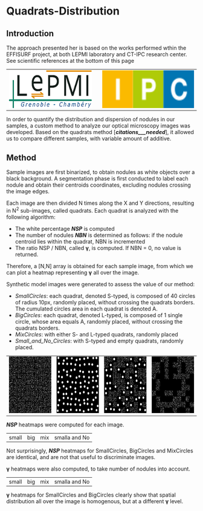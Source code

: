 # Quadrats-Distribution

## Introduction

The approach presented her is based on the works performed wthin the EFFISURF project, at both LEPMI laboratory and CT-IPC research center.
See scientific references at the bottom of this page

<table>
    <tr>
        <td> <a href="http://www.lepmi-guide.univ-smb.fr"> <img src="images/Logo_LEPMI_h100.png" alt="LEPMI" height=100></a> </td>
        <td>  </td>
        <td> <a href="https://ct-ipc.com/"><img src="images/Logo_IPC.jpg" alt="CT-IPC" height=100> </td>
    </tr>
</table>


In order to quantify the distribution and dispersion of nodules in our samples, a custom method to analyze our optical microscopy images was developed. Based on the quadrats method [___citations___needed___], it allowed us to compare different samples, with variable amount of additive.

## Method
Sample images are first binarized, to obtain nodules as white objects over a black background. A segmentation phase is first conducted to label each nodule and obtain their centroids coordinates, excluding nodules crossing the image edges.

Each image are then divided N times along the X and Y directions, resulting in N<sup>2</sup> sub-images, called quadrats.  Each quadrat is analyzed with the following algorithm:

-	The white percentage ___NSP___ is computed
-	The number of nodules ___NBN___ is determined as follows: if the nodule centroid lies within the quadrat,  NBN is incremented
-	The ratio NSP / NBN, called __γ__, is computed. If NBN = 0, no value is returned.

Therefore, a [N,N] array is obtained for each sample image, from which we can plot a heatmap representing __γ__ all over the image.



Synthetic model images were generated to assess the value of our method:
-	_SmallCircles_: each quadrat, denoted S-typed, is composed of 40 circles of radius 10px, randomly placed, without crossing the quadrats borders. The cumulated circles area in each quadrat is denoted A.
-	_BigCircles_: each quadrat, denoted L-typed, is composed of 1 single circle, whose area equals A, randomly placed, without crossing the quadrats borders.
-	_MixCircles_: with either S- and L-typed quadrats, randomly placed
-	_Small_and_No_Circles_: with S-typed and empty quadrats, randomly placed.

<table>
    <tr>
        <td> <img src="images/SmallCircles.png" alt="Small Circles" height=150> </td>
        <td> <img src="images/BigCircles.png" alt="Big Circles" height=150> </td>
        <td> <img src="images/MixCircles.png" alt="Mix Circles" height=150> </td>
        <td> <img src="images/Small_and_No_Circles.png" alt="Small and No Circles" height=150> </td>
    </tr>
</table>

___NSP___ heatmaps were computed for each image.

<table>
    <tr>
        <td> small </td>
        <td> big </td>
        <td> mix </td>
        <td> smalla and No </td>
    </tr>
</table>

Not surprisingly, ___NSP___ heatmaps for SmallCircles, BigCircles and MixCircles are identical, and are not that useful to discriminate images. 

__γ__ heatmaps were also computed, to take number of nodules into account.

<table>
    <tr>
        <td> small </td>
        <td> big </td>
        <td> mix </td>
        <td> smalla and No </td>
    </tr>
</table>

__γ__ heatmaps for SmallCircles and BigCircles clearly show that spatial distribution all over the image is homogenous, but at a different __γ__ level.
